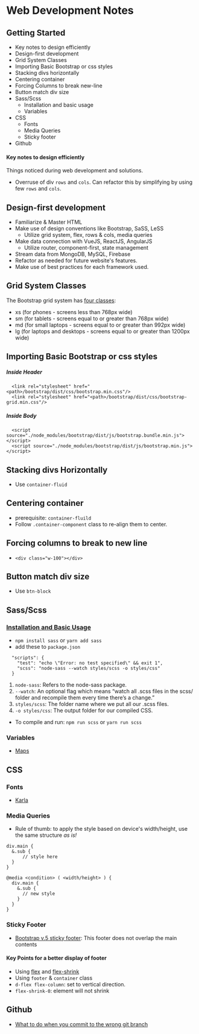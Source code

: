 # Web Development Notes

## Getting Started
* Key notes to design efficiently
* Design-first development
* Grid System Classes
* Importing Basic Bootstrap or css styles
* Stacking divs horizontally
* Centering container
* Forcing Columns to break new-line
* Button match div size
* Sass/Scss
  * Installation and basic usage
  * Variables
* CSS
  * Fonts
  * Media Queries
  * Sticky footer
* Github

#### Key notes to design efficiently
Things noticed during web development and solutions.
* Overruse of div `rows` and `cols`. Can refactor this by simplifying by using few `rows` and `cols`.

## Design-first development 
* Familiarize & Master HTML
* Make use of design conventions like Bootstrap, SaSS, LeSS
  * Utilize grid system, flex, rows & cols, media queries
* Make data connection with VueJS, ReactJS, AngularJS
  * Utilize router, component-first, state management
* Stream data from MongoDB, MySQL, Firebase
* Refactor as needed for future website's features.
* Make use of best practices for each framework used.

## Grid System Classes
The Bootstrap grid system has [four classes](https://www.w3schools.com/bootstrap/bootstrap_grid_system.asp):

* xs (for phones - screens less than 768px wide)
* sm (for tablets - screens equal to or greater than 768px wide)
* md (for small laptops - screens equal to or greater than 992px wide)
* lg (for laptops and desktops - screens equal to or greater than 1200px wide)

## Importing Basic Bootstrap or css styles
##### Inside Header
```
  <link rel="stylesheet" href="<path>/bootstrap/dist/css/bootstrap.min.css"/>
  <link rel="stylesheet" href="<path>/bootstrap/dist/css/bootstrap-grid.min.css"/>
```
##### Inside Body
```
  <script source="./node_modules/bootstrap/dist/js/bootstrap.bundle.min.js"></script>
  <script source="./node_modules/bootstrap/dist/js/bootstrap.min.js"></script>
```

## Stacking divs Horizontally
* Use `container-fluid`

## Centering container
* prerequisite: `container-fluild`
* Follow `.container-component` class to re-align them to center.

## Forcing columns to break to new line
* `<div class="w-100"></div>`

## Button match div size
* Use `btn-block`

## Sass/Scss
### [Installation and Basic Usage](https://webdesign.tutsplus.com/tutorials/watch-and-compile-sass-in-five-quick-steps--cms-28275)
* `npm install sass` or `yarn add sass`
* add these to `package.json`
```
  "scripts": {
    "test": "echo \"Error: no test specified\" && exit 1",
    "scss": "node-sass --watch styles/scss -o styles/css"
  }
```
1. `node-sass`: Refers to the node-sass package.
2. `--watch`: An optional flag which means “watch all .scss files in the scss/ folder and recompile them every time there’s a change.”
3. `styles/scss`: The folder name where we put all our .scss files.
4. `-o styles/css`: The output folder for our compiled CSS.
* To compile and run: `npm run scss` or `yarn run scss`

### Variables
* [Maps](https://sass-lang.com/documentation/values/maps)

## CSS
### Fonts
* [Karla](https://www.npmjs.com/package/@fontsource/karla)

### Media Queries
* Rule of thumb: to apply the style based on device's width/height, use the same structure *as is!* 
```
div.main {
  &.sub {
      // style here
  }
}

@media <condition> ( <width/height> ) {
  div.main {
    &.sub {
      // new style
    }
  }
}
```

### Sticky Footer 
* [Bootstrap v.5 sticky footer](https://getbootstrap.com/docs/5.0/examples/#custom-components): This footer does not overlap the main contents

#### Key Points for a better display of footer
  * Using [flex](https://getbootstrap.com/docs/4.0/utilities/flex/) and [flex-shrink](https://cssreference.io/property/flex-shrink/)
  * Using `footer` & `container` class
  * `d-flex flex-column`: set to vertical direction.
  * `flex-shrink-0`: element will not shrink


## Github
* [What to do when you commit to the wrong git branch](https://www.clearvision-cm.com/blog/what-to-do-when-you-commit-to-the-wrong-git-branch/)